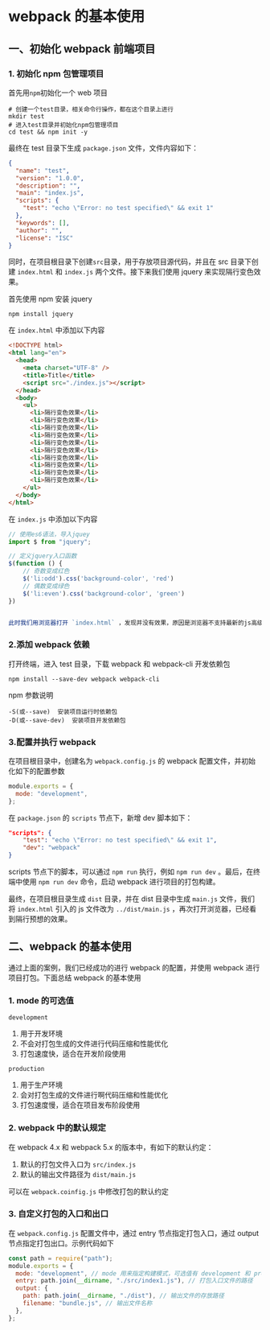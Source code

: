 # webpack 的基本使用

## 一、初始化 webpack 前端项目

### 1. 初始化 npm 包管理项目

首先用`npm`初始化一个 web 项目

```shell
# 创建一个test目录，相关命令行操作，都在这个目录上进行
mkdir test
# 进入test目录并初始化npm包管理项目
cd test && npm init -y
```

最终在 test 目录下生成 `package.json` 文件，文件内容如下：

```json
{
  "name": "test",
  "version": "1.0.0",
  "description": "",
  "main": "index.js",
  "scripts": {
    "test": "echo \"Error: no test specified\" && exit 1"
  },
  "keywords": [],
  "author": "",
  "license": "ISC"
}
```

同时，在项目根目录下创建`src`目录，用于存放项目源代码，并且在 src 目录下创建 `index.html` 和 `index.js` 两个文件。接下来我们使用 jquery 来实现隔行变色效果。

首先使用 npm 安装 jquery

```shell
npm install jquery
```

在 `index.html` 中添加以下内容

```html
<!DOCTYPE html>
<html lang="en">
  <head>
    <meta charset="UTF-8" />
    <title>Title</title>
    <script src="./index.js"></script>
  </head>
  <body>
    <ul>
      <li>隔行变色效果</li>
      <li>隔行变色效果</li>
      <li>隔行变色效果</li>
      <li>隔行变色效果</li>
      <li>隔行变色效果</li>
      <li>隔行变色效果</li>
      <li>隔行变色效果</li>
      <li>隔行变色效果</li>
      <li>隔行变色效果</li>
      <li>隔行变色效果</li>
    </ul>
  </body>
</html>
```

在 `index.js` 中添加以下内容

```javascript
// 使用es6语法，导入jquey
import $ from "jquery";

// 定义jquery入口函数
$(function () {
    // 奇数变成红色
    $('li:odd').css('background-color', 'red')
    // 偶数变成绿色
    $('li:even').css('background-color', 'green')
})


此时我们用浏览器打开 `index.html` ，发现并没有效果，原因是浏览器不支持最新的js高级语法。接下来我们将介绍webpack，并使用 webpack 进行项目打包，自动解决兼容性问题。

```

### 2.添加 webpack 依赖

打开终端，进入 test 目录，下载 webpack 和 webpack-cli 开发依赖包

```shell
npm install --save-dev webpack webpack-cli
```

npm 参数说明

```shell
-S(或--save)  安装项目运行时依赖包
-D(或--save-dev)  安装项目开发依赖包
```

### 3.配置并执行 webpack

在项目根目录中，创建名为 `webpack.config.js` 的 webpack 配置文件，并初始化如下的配置参数

```javascript
module.exports = {
  mode: "development",
};
```

在 `package.json` 的 `scripts` 节点下，新增 dev 脚本如下：

```json
"scripts": {
    "test": "echo \"Error: no test specified\" && exit 1",
    "dev": "webpack"
}
```

scripts 节点下的脚本，可以通过 `npm run` 执行，例如 `npm run dev` 。最后，在终端中使用 `npm run dev` 命令，启动 webpack 进行项目的打包构建。

最终，在项目根目录生成 `dist` 目录，并在 dist 目录中生成 `main.js` 文件，我们将 `index.html` 引入的 js 文件改为 `../dist/main.js` ，再次打开浏览器，已经看到隔行预想的效果。

## 二、webpack 的基本使用

通过上面的案例，我们已经成功的进行 webpack 的配置，并使用 webpack 进行项目打包。下面总结 webpack 的基本使用

### 1. mode 的可选值

`development`

1. 用于开发环境
2. 不会对打包生成的文件进行代码压缩和性能优化
3. 打包速度快，适合在开发阶段使用

`production`

1. 用于生产环境
2. 会对打包生成的文件进行啊代码压缩和性能优化
3. 打包速度慢，适合在项目发布阶段使用

### 2. webpack 中的默认规定

在 webpack 4.x 和 webpack 5.x 的版本中，有如下的默认约定：

1. 默认的打包文件入口为 `src/index.js`
2. 默认的输出文件路径为 `dist/main.js`

可以在 `webpack.coinfig.js` 中修改打包的默认约定

### 3. 自定义打包的入口和出口

在 `webpack.config.js` 配置文件中，通过 entry 节点指定打包入口，通过 output 节点指定打包出口。示例代码如下

```javascript
const path = require("path");
module.exports = {
  mode: "development", // mode 用来指定构建模式，可选值有 development 和 production
  entry: path.join(__dirname, "./src/index1.js"), // 打包入口文件的路径
  output: {
    path: path.join(__dirname, "./dist"), // 输出文件的存放路径
    filename: "bundle.js", // 输出文件名称
  },
};
```
